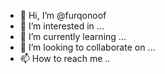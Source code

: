 - 👋 Hi, I’m @furqonoof 
- 👀 I’m interested in ... <Learning difficult things>
- 🌱 I’m currently learning ... <Python> <Flutter> 
- 💞️ I’m looking to collaborate on ... <minecraft>
- 📫 How to reach me .. <none>

<!---
furqonoof/furqonoof is a ✨ special ✨ repository because its `README.md` (this file) appears on your GitHub profile.
You can click the Preview link to take a look at your changes.
---> 
